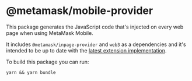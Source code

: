 # @metamask/mobile-provider

This package generates the JavaScript code that's injected on every web page when using MetaMask Mobile.

It includes `@metamask/inpage-provider` and `web3` as a dependencies and it's intended to be up to date with the [latest extension implementation](https://github.com/MetaMask/metamask-extension/blob/develop/app/scripts/contentscript.js).

To build this package you can run:

```shell
yarn && yarn bundle
```
